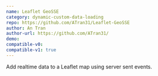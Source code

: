 ```yaml
---
name: Leaflet GeoSSE
category: dynamic-custom-data-loading
repo: https://github.com/ATran31/Leaflet-GeoSSE
author: An Tran
author-url: https://github.com/ATran31/
demo: 
compatible-v0:
compatible-v1: true
---
```


Add realtime data to a Leaflet map using server sent events.
